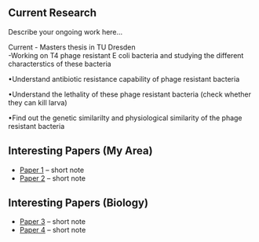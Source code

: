 <div class="cards">
  <div class="card">
    <h2>Current Research</h2>
    <p>Describe your ongoing work here...</p>
    Current - Masters thesis in TU Dresden <br>
    -Working on T4 phage resistant E coli bacteria and studying the different characterstics of these bacteria <br>
     <div>
       <p>•Understand antibiotic resistance capability of phage resistant bacteria </p>
       <p>•Understand the lethality of these phage resistant bacteria (check whether they can kill larva)</p>
       <p>•Find out the genetic similarilty and physiological similarity of the phage resistant bacteria </p>
      </div> 
    
  </div>
  <div class="card">
    <h2>Interesting Papers (My Area)</h2>
    <ul>
      <li><a href="link-to-paper1">Paper 1</a> – short note</li>
      <li><a href="link-to-paper2">Paper 2</a> – short note</li>
    </ul>
  </div>
  <div class="card">
    <h2>Interesting Papers (Biology)</h2>
    <ul>
      <li><a href="link-to-paper3">Paper 3</a> – short note</li>
      <li><a href="link-to-paper4">Paper 4</a> – short note</li>
    </ul>
  </div>
</div>
